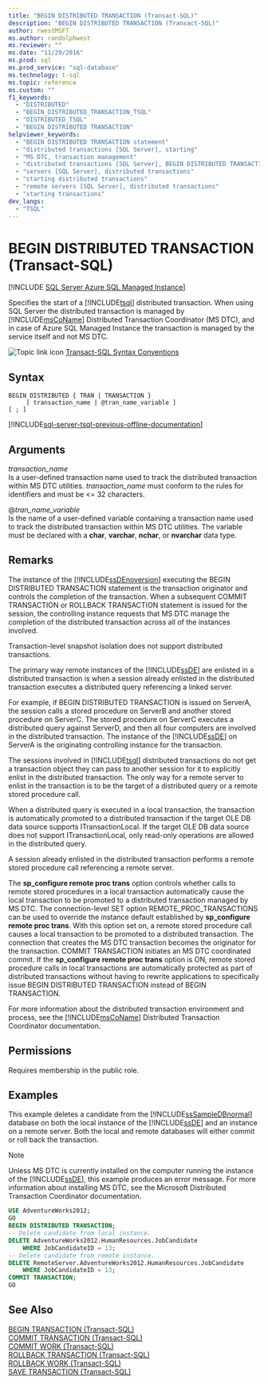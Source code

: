```yaml
---
title: "BEGIN DISTRIBUTED TRANSACTION (Transact-SQL)"
description: "BEGIN DISTRIBUTED TRANSACTION (Transact-SQL)"
author: rwestMSFT
ms.author: randolphwest
ms.reviewer: ""
ms.date: "11/29/2016"
ms.prod: sql
ms.prod_service: "sql-database"
ms.technology: t-sql
ms.topic: reference
ms.custom: ""
f1_keywords:
  - "DISTRIBUTED"
  - "BEGIN_DISTRIBUTED_TRANSACTION_TSQL"
  - "DISTRIBUTED_TSQL"
  - "BEGIN DISTRIBUTED TRANSACTION"
helpviewer_keywords:
  - "BEGIN DISTRIBUTED TRANSACTION statement"
  - "distributed transactions [SQL Server], starting"
  - "MS DTC, transaction management"
  - "distributed transactions [SQL Server], BEGIN DISTRIBUTED TRANSACTION statement"
  - "servers [SQL Server], distributed transactions"
  - "starting distributed transactions"
  - "remote servers [SQL Server], distributed transactions"
  - "starting transactions"
dev_langs:
  - "TSQL"
---
```

# BEGIN DISTRIBUTED TRANSACTION (Transact-SQL)
[!INCLUDE [SQL Server Azure SQL Managed Instance](../../includes/applies-to-version/sql-asdbmi.md)]


  Specifies the start of a [!INCLUDE[tsql](../../includes/tsql-md.md)] distributed transaction. When using SQL Server the distributed transaction is managed by [!INCLUDE[msCoName](../../includes/msconame-md.md)] Distributed Transaction Coordinator (MS DTC), and in case of Azure SQL Managed Instance the transaction is managed by the service itself and not MS DTC. 
    
  
 ![Topic link icon](../../database-engine/configure-windows/media/topic-link.gif "Topic link icon") [Transact-SQL Syntax Conventions](../../t-sql/language-elements/transact-sql-syntax-conventions-transact-sql.md)  
  
## Syntax  
  
```syntaxsql
BEGIN DISTRIBUTED { TRAN | TRANSACTION }   
     [ transaction_name | @tran_name_variable ]   
[ ; ]  
```  
  
[!INCLUDE[sql-server-tsql-previous-offline-documentation](../../includes/sql-server-tsql-previous-offline-documentation.md)]

## Arguments
 *transaction_name*  
 Is a user-defined transaction name used to track the distributed transaction within MS DTC utilities. *transaction_name* must conform to the rules for identifiers and must be \<= 32 characters.  
  
 @*tran_name_variable*  
 Is the name of a user-defined variable containing a transaction name used to track the distributed transaction within MS DTC utilities. The variable must be declared with a **char**, **varchar**, **nchar**, or **nvarchar** data type.  
  
## Remarks  
 The instance of the [!INCLUDE[ssDEnoversion](../../includes/ssdenoversion-md.md)] executing the BEGIN DISTRIBUTED TRANSACTION statement is the transaction originator and controls the completion of the transaction. When a subsequent COMMIT TRANSACTION or ROLLBACK TRANSACTION statement is issued for the session, the controlling instance requests that MS DTC manage the completion of the distributed transaction across all of the instances involved.  
  
 Transaction-level snapshot isolation does not support distributed transactions.  
  
 The primary way remote instances of the [!INCLUDE[ssDE](../../includes/ssde-md.md)] are enlisted in a distributed transaction is when a session already enlisted in the distributed transaction executes a distributed query referencing a linked server.  
  
 For example, if BEGIN DISTRIBUTED TRANSACTION is issued on ServerA, the session calls a stored procedure on ServerB and another stored procedure on ServerC. The stored procedure on ServerC executes a distributed query against ServerD, and then all four computers are involved in the distributed transaction. The instance of the [!INCLUDE[ssDE](../../includes/ssde-md.md)] on ServerA is the originating controlling instance for the transaction.  
  
 The sessions involved in [!INCLUDE[tsql](../../includes/tsql-md.md)] distributed transactions do not get a transaction object they can pass to another session for it to explicitly enlist in the distributed transaction. The only way for a remote server to enlist in the transaction is to be the target of a distributed query or a remote stored procedure call.  
  
 When a distributed query is executed in a local transaction, the transaction is automatically promoted to a distributed transaction if the target OLE DB data source supports ITransactionLocal. If the target OLE DB data source does not support ITransactionLocal, only read-only operations are allowed in the distributed query.  
  
 A session already enlisted in the distributed transaction performs a remote stored procedure call referencing a remote server.  
  
 The **sp_configure remote proc trans** option controls whether calls to remote stored procedures in a local transaction automatically cause the local transaction to be promoted to a distributed transaction managed by MS DTC. The connection-level SET option REMOTE_PROC_TRANSACTIONS can be used to override the instance default established by **sp_configure remote proc trans**. With this option set on, a remote stored procedure call causes a local transaction to be promoted to a distributed transaction. The connection that creates the MS DTC transaction becomes the originator for the transaction. COMMIT TRANSACTION initiates an MS DTC coordinated commit. If the **sp_configure remote proc trans** option is ON, remote stored procedure calls in local transactions are automatically protected as part of distributed transactions without having to rewrite applications to specifically issue BEGIN DISTRIBUTED TRANSACTION instead of BEGIN TRANSACTION.  
  
 For more information about the distributed transaction environment and process, see the [!INCLUDE[msCoName](../../includes/msconame-md.md)] Distributed Transaction Coordinator documentation.  
  
## Permissions  
 Requires membership in the public role.  
  
## Examples  
 This example deletes a candidate from the [!INCLUDE[ssSampleDBnormal](../../includes/sssampledbnormal-md.md)] database on both the local instance of the [!INCLUDE[ssDE](../../includes/ssde-md.md)] and an instance on a remote server. Both the local and remote databases will either commit or roll back the transaction.  
  
> [!NOTE]  
>  Unless MS DTC is currently installed on the computer running the instance of the [!INCLUDE[ssDE](../../includes/ssde-md.md)], this example produces an error message. For more information about installing MS DTC, see the Microsoft Distributed Transaction Coordinator documentation.  
  
```sql  
USE AdventureWorks2012;  
GO  
BEGIN DISTRIBUTED TRANSACTION;  
-- Delete candidate from local instance.  
DELETE AdventureWorks2012.HumanResources.JobCandidate  
    WHERE JobCandidateID = 13;  
-- Delete candidate from remote instance.  
DELETE RemoteServer.AdventureWorks2012.HumanResources.JobCandidate  
    WHERE JobCandidateID = 13;  
COMMIT TRANSACTION;  
GO  
```  
  
## See Also  
 [BEGIN TRANSACTION &#40;Transact-SQL&#41;](../../t-sql/language-elements/begin-transaction-transact-sql.md)   
 [COMMIT TRANSACTION &#40;Transact-SQL&#41;](../../t-sql/language-elements/commit-transaction-transact-sql.md)   
 [COMMIT WORK &#40;Transact-SQL&#41;](../../t-sql/language-elements/commit-work-transact-sql.md)   
 [ROLLBACK TRANSACTION &#40;Transact-SQL&#41;](../../t-sql/language-elements/rollback-transaction-transact-sql.md)   
 [ROLLBACK WORK &#40;Transact-SQL&#41;](../../t-sql/language-elements/rollback-work-transact-sql.md)   
 [SAVE TRANSACTION &#40;Transact-SQL&#41;](../../t-sql/language-elements/save-transaction-transact-sql.md)  
  
  
